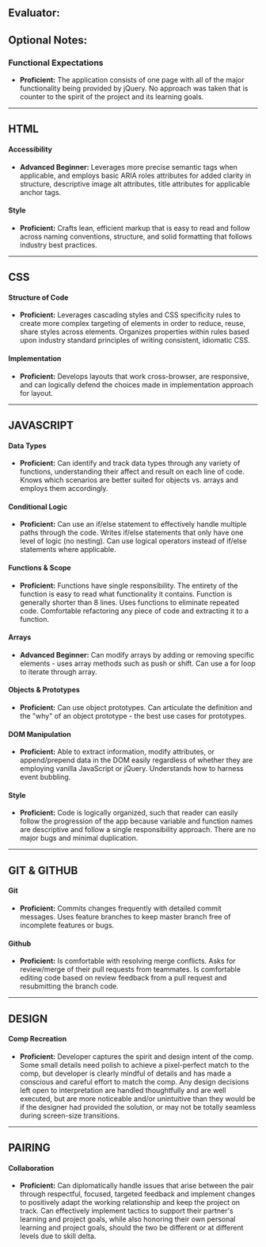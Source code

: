 ## Evaluator:

## Optional Notes:

### Functional Expectations

* __Proficient:__ The application consists of one page with all of the major functionality being provided by jQuery. No approach was taken that is counter to the spirit of the project and its learning goals.

------------------------------------------------------------------

## HTML

#### Accessibility

* __Advanced Beginner:__ Leverages more precise semantic tags when applicable, and employs basic ARIA roles attributes for added clarity in structure, descriptive image alt attributes, title attributes for applicable anchor tags.

#### Style

* __Proficient:__ Crafts lean, efficient markup that is easy to read and follow across naming conventions, structure, and solid formatting that follows industry best practices.

------------------------------------------------------------------

## CSS

#### Structure of Code

* __Proficient:__ Leverages cascading styles and CSS specificity rules to create more complex targeting of elements in order to reduce, reuse, share styles across elements. Organizes properties within rules based upon industry standard principles of writing consistent, idiomatic CSS.

#### Implementation

* __Proficient:__ Develops layouts that work cross-browser, are responsive, and can logically defend the choices made in implementation approach for layout.

------------------------------------------------------------------

## JAVASCRIPT

#### Data Types

* __Proficient:__ Can identify and track data types through any variety of functions, understanding their affect and result on each line of code. Knows which scenarios are better suited for objects vs. arrays and employs them accordingly.

#### Conditional Logic

* __Proficient:__ Can use an if/else statement to effectively handle multiple paths through the code. Writes if/else statements that only have one level of logic (no nesting). Can use logical operators instead of if/else statements where applicable. 

#### Functions & Scope

* __Proficient:__ Functions have single responsibility. The entirety of the function is easy to read what functionality it contains. Function is generally shorter than 8 lines. Uses functions to eliminate repeated code. Comfortable refactoring any piece of code and extracting it to a function.

#### Arrays

* __Advanced Beginner:__ Can modify arrays by adding or removing specific elements - uses array methods such as push or shift. Can use a for loop to iterate through array.

#### Objects & Prototypes

* __Proficient:__ Can use object prototypes. Can articulate the definition and the "why" of an object prototype - the best use cases for prototypes.

#### DOM Manipulation

* __Proficient:__ Able to extract information, modify attributes, or append/prepend data in the DOM easily regardless of whether they are employing vanilla JavaScript or jQuery. Understands how to harness event bubbling.

#### Style

* __Proficient:__ Code is logically organized, such that reader can easily follow the progression of the app because variable and function names are descriptive and follow a single responsibility approach. There are no major bugs and minimal duplication.

------------------------------------------------------------------

## GIT & GITHUB

#### Git

* __Proficient:__ Commits changes frequently with detailed commit messages. Uses feature branches to keep master branch free of incomplete features or bugs.

#### Github

* __Proficient:__ Is comfortable with resolving merge conflicts. Asks for review/merge of their pull requests from teammates. Is comfortable editing code based on review feedback from a pull request and resubmitting the branch code.

------------------------------------------------------------------

## DESIGN

#### Comp Recreation

* __Proficient:__ Developer captures the spirit and design intent of the comp. Some small details need polish to achieve a pixel-perfect match to the comp, but developer is clearly mindful of details and has made a conscious and careful effort to match the comp. Any design decisions left open to interpretation are handled thoughtfully and are well executed, but are more noticeable and/or unintuitive than they would be if the designer had provided the solution, or may not be totally seamless during screen-size transitions.

------------------------------------------------------------------

## PAIRING

#### Collaboration

* __Proficient:__ Can diplomatically handle issues that arise between the pair through respectful, focused, targeted feedback and implement changes to positively adapt the working relationship and keep the project on track. Can effectively implement tactics to support their partner's learning and project goals, while also honoring their own personal learning and project goals, should the two be different or at different levels due to skill delta.
